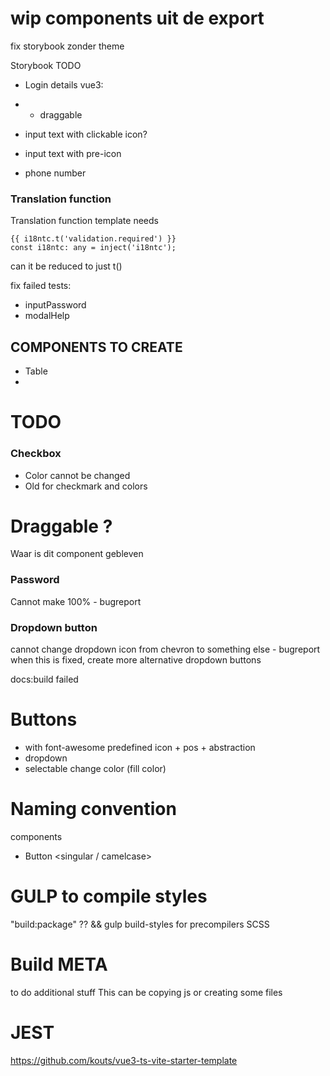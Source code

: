 # wip components uit de export
fix storybook zonder theme

Storybook TODO
- Login details
vue3:

- - draggable
- input text with clickable icon?
- input text with pre-icon
- phone number



### Translation function
Translation function template needs 
```
{{ i18ntc.t('validation.required') }} 
const i18ntc: any = inject('i18ntc');
```
can it be reduced to just t()


fix failed tests:
- inputPassword
- modalHelp

## COMPONENTS TO CREATE
- Table
- 

# TODO
### Checkbox
* Color cannot be changed
* Old for checkmark and colors

# Draggable ?
Waar is dit component gebleven

### Password
Cannot make 100% - bugreport

### Dropdown button
cannot change dropdown icon from chevron to something else - bugreport
when this is fixed, create more alternative dropdown buttons


docs:build failed

# Buttons
- with font-awesome predefined icon + pos + abstraction
- dropdown
- selectable change color (fill color)


# Naming convention
components
 - Button <singular / camelcase>




# GULP to compile styles
"build:package" ??
&& gulp build-styles
for precompilers SCSS

# Build META 
to do additional stuff
This can be copying js or creating some files



# JEST
https://github.com/kouts/vue3-ts-vite-starter-template
